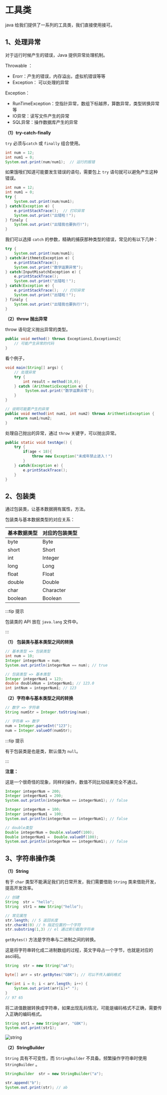 # 工具类

java 给我们提供了一系列的工具类，我们直接使用接可。

## 1、处理异常

对于运行时候产生的错误，Java 提供异常处理机制。

Throwable ：

- Erorr：产生的错误，内存溢出，虚拟机错误等等
- Exception： 可以处理的异常

 Exception：

- RunTimeException：空指针异常，数组下标越界，算数异常，类型转换异常等
- IO异常：读写文件产生的异常
- SQL异常：操作数据库产生的异常



**（1）try-catch-finally**

`try` 必须与`catch` 或 `finally` 组合使用。

 ```java
int num = 12;
int num1 = 0;
System.out.print(num/num1);  // 运行的报错
 ```

如果饿哦们知道可能要发生错误的语句，需要包上 `try` 语句就可以避免产生这种错误。

```java
int num = 12;
int num1 = 0;
try {
    System.out.print(num/num1);
} catch(Exception e) {
    e.printStackTrace();  // 打印异常
    System.out.print("出错啦！");
} finaly {
    System.out.print("出错我也要执行!");
}
```

我们可以选择 `catch` 的参数，精确的捕获那种类型的错误，常见的有以下几种：

```java
try {
    System.out.print(num/num1);
} catch(ArithmetcException e) {
    e.printStackTrace();
    System.out.print("数学运算异常");
} catch(InputMisatchException e) {
    e.printStackTrace();
    System.out.print("出错啦！");
} catch(Exception e) {
    e.printStackTrace();  // 打印异常
    System.out.print("出错啦！");
} finaly {
    System.out.print("出错我也要执行!");
}
```



**（2）throw 抛出异常**

  throw 语句定义抛出异常的类型。

```java 
public void method() throws Exceptions1,Exceptions2{
	// 可能产生异常的代码
}
```

看个例子，

```java
void main(String[] args) {
    // 处理异常
    try {
        int result = method(10,0);
    } catch (ArithmeticException e) {
         System.out.print("数学运算异常");
    }
}

// 说明可能要产生的异常
public void method(int num1, int num2) throws ArithmeticException {
    return num1/num2;
}
```

处理自己抛出的异常，通过 `throw` 关键字，可以抛出异常。

```java
public static void testAge() {
    try {
		if(age < 18){
            throw new Exception("未成年禁止进入！")
        }
    } catch(Exception e) {
        e.printStackTrace();
    }
}
```





## 2、包装类

通过包装类，让基本数据拥有属性，方法。

包装类与基本数据类型的对应关系：

| 基本数据类型 | 对应的包装类型 |
| ------------ | -------------- |
| byte         | Byte           |
| short        | Short          |
| int          | Integer        |
| long         | Long           |
| float        | Float          |
| double       | Double         |
| char         | Character      |
| boolean      | Boolean        |

:::tip 提示

包装类的 API 放在 `java.lang` 文件中。

:::

**（1） 包装类与基本类型之间的转换**

```java
// 基本类型 => 包装类型
int num = 10;
Integer integerNum = num;
System.out.println(integerNum == num); // true

// 包装类型 => 基本类型
Integer integerNum1 = 123;
double doubleNum = integerNum1; // 123.0
int intNum = integerNum1; // 123
```



**（2）字符串与基本类型之间的转换**

```java
// 数字 => 字符串
String numStr = Integer.toString(num);

// 字符串 => 数字
num = Integer.parseInt("123");
num = Integer.valueOf(numStr);
```



:::tip 提示

有于包装类是也是类，默认值为 `null`。

:::

**注意：**

这是一个很奇怪的现象，同样的操作，数值不同比较结果完全不通过。

```java
Integer integerNum = 200;
Integer integerNum1 = 200;
System.out.println(integerNum == integerNum1); // false

Integer integerNum = 100;
Integer integerNum1 = 100;
System.out.println(integerNum == integerNum1); // false

// double类型
Double integerNum = Double.valueOf(100);
Double integerNum1 =  Double.valueOf(100);
System.out.println(integerNum == integerNum1); // false
```



## 3、字符串操作类

**（1）String**

有于 `char` 类型不能满足我们的日常开发，我们需要借助 `String` 类来借助开发，提高开发效率。

```java
// 创建
String  str = "hello";
String  str1 = new String("hello");

// 常见属性
str.length; // 5 返回长度
str.charAt(0) // h 指定位置的一个字符
str.substring(1,3) // el 通过索引截取字符串
```

`getBytes()` 方法是字符串与二进制之间的转换。

这是将字符串转化成二进制数组的过程，英文字母占一个字节，也就是对应的ascii码。

```java
String  str = new String("aA");

byte[] arr = str.getBytes("GBK"); // 可以不传入编码格式

for(int i = 0; i < arr.length; i++) {
    System.out.print(arr[i]+" ");
}
// 97 65 
```

将二进值数据转换成字符串，如果出现乱码情况，可能是编码格式不正确，需要传入正确的编码格式。

```java
String str1 = new String(arr, "GBK");
System.out.print(str1);
```

![string](string.png)

**（2）StringBuilder**

`String` 具有不可变性，而 `StringBuilder` 不具备。频繁操作字符串时使用`StringBuilder` 。

```java
StringBuilder  str = new StringBuilder("a");

str.append("b");
System.out.print(str); // ab
```
